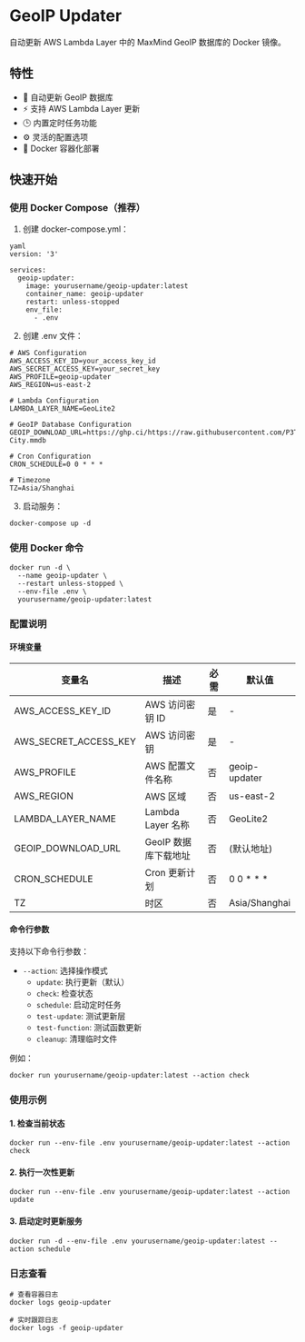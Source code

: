 # GeoIP Updater

自动更新 AWS Lambda Layer 中的 MaxMind GeoIP 数据库的 Docker 镜像。

## 特性

- 🔄 自动更新 GeoIP 数据库
- ⚡ 支持 AWS Lambda Layer 更新
- 🕒 内置定时任务功能
- ⚙️ 灵活的配置选项
- 🐳 Docker 容器化部署

## 快速开始

### 使用 Docker Compose（推荐）

1. 创建 docker-compose.yml：

```
yaml
version: '3'

services:
  geoip-updater:
    image: yourusername/geoip-updater:latest
    container_name: geoip-updater
    restart: unless-stopped
    env_file:
      - .env
```

2. 创建 .env 文件：

```
# AWS Configuration
AWS_ACCESS_KEY_ID=your_access_key_id
AWS_SECRET_ACCESS_KEY=your_secret_key
AWS_PROFILE=geoip-updater
AWS_REGION=us-east-2

# Lambda Configuration
LAMBDA_LAYER_NAME=GeoLite2

# GeoIP Database Configuration
GEOIP_DOWNLOAD_URL=https://ghp.ci/https://raw.githubusercontent.com/P3TERX/GeoLite.mmdb/download/GeoLite2-City.mmdb

# Cron Configuration
CRON_SCHEDULE=0 0 * * *

# Timezone
TZ=Asia/Shanghai
```

3. 启动服务：

```
docker-compose up -d
```

### 使用 Docker 命令

```
docker run -d \
  --name geoip-updater \
  --restart unless-stopped \
  --env-file .env \
  yourusername/geoip-updater:latest
```

### 配置说明

#### 环境变量

| 变量名                | 描述                 | 必需 | 默认值        |
| --------------------- | -------------------- | ---- | ------------- |
| AWS_ACCESS_KEY_ID     | AWS 访问密钥 ID      | 是   | -             |
| AWS_SECRET_ACCESS_KEY | AWS 访问密钥         | 是   | -             |
| AWS_PROFILE           | AWS 配置文件名称     | 否   | geoip-updater |
| AWS_REGION            | AWS 区域             | 否   | us-east-2     |
| LAMBDA_LAYER_NAME     | Lambda Layer 名称    | 否   | GeoLite2      |
| GEOIP_DOWNLOAD_URL    | GeoIP 数据库下载地址 | 否   | (默认地址)    |
| CRON_SCHEDULE         | Cron 更新计划        | 否   | 0 0 * * *     |
| TZ                    | 时区                 | 否   | Asia/Shanghai |

#### 命令行参数

支持以下命令行参数：

* `--action`: 选择操作模式
  * `update`: 执行更新（默认）
  * `check`: 检查状态
  * `schedule`: 启动定时任务
  * `test-update`: 测试更新层
  * `test-function`: 测试函数更新
  * `cleanup`: 清理临时文件

例如：
```
docker run yourusername/geoip-updater:latest --action check
```

### 使用示例

#### 1. 检查当前状态
```docker run --env-file .env yourusername/geoip-updater:latest --action check```

#### 2. 执行一次性更新

```docker run --env-file .env yourusername/geoip-updater:latest --action update```
#### 3. 启动定时更新服务
```docker run -d --env-file .env yourusername/geoip-updater:latest --action schedule```

### 日志查看

```
# 查看容器日志
docker logs geoip-updater

# 实时跟踪日志
docker logs -f geoip-updater
```
